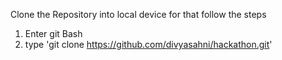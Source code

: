 Clone the Repository into local device 
for that follow the steps
1. Enter git Bash
2. type 'git clone  https://github.com/divyasahni/hackathon.git'

